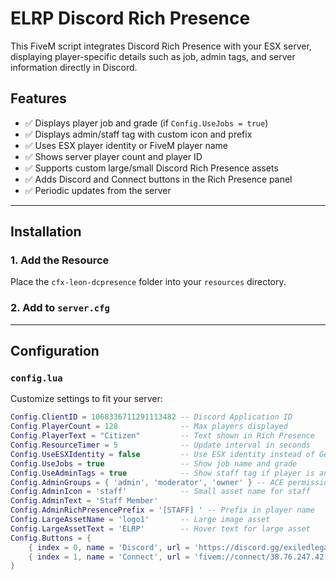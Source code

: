 # ELRP Discord Rich Presence

This FiveM script integrates Discord Rich Presence with your ESX server, displaying player-specific details such as job, admin tags, and server information directly in Discord.

## Features

- ✅ Displays player job and grade (if `Config.UseJobs = true`)
- ✅ Displays admin/staff tag with custom icon and prefix
- ✅ Uses ESX player identity or FiveM player name
- ✅ Shows server player count and player ID
- ✅ Supports custom large/small Discord Rich Presence assets
- ✅ Adds Discord and Connect buttons in the Rich Presence panel
- ✅ Periodic updates from the server

---

## Installation

### 1. Add the Resource

Place the `cfx-leon-dcpresence` folder into your `resources` directory.

### 2. Add to `server.cfg`



---

## Configuration

### `config.lua`

Customize settings to fit your server:

```lua
Config.ClientID = 1068336711291113482 -- Discord Application ID
Config.PlayerCount = 128              -- Max players displayed
Config.PlayerText = "Citizen"         -- Text shown in Rich Presence
Config.ResourceTimer = 5              -- Update interval in seconds
Config.UseESXIdentity = false         -- Use ESX identity instead of GetPlayerName
Config.UseJobs = true                 -- Show job name and grade
Config.UseAdminTags = true            -- Show staff tag if player is an admin
Config.AdminGroups = { 'admin', 'moderator', 'owner' } -- ACE permissions/groups
Config.AdminIcon = 'staff'            -- Small asset name for staff
Config.AdminText = 'Staff Member'
Config.AdminRichPresencePrefix = '[STAFF] ' -- Prefix in player name
Config.LargeAssetName = 'logo1'       -- Large image asset
Config.LargeAssetText = 'ELRP'        -- Hover text for large asset
Config.Buttons = {
    { index = 0, name = 'Discord', url = 'https://discord.gg/exiledlegacyrp' },
    { index = 1, name = 'Connect', url = 'fivem://connect/38.76.247.42:30120' }
}
